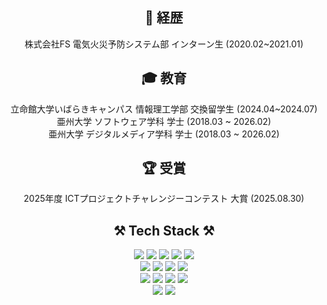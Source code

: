 <h2 align="center">💼 経歴</h2>
<div align="center">
    株式会社FS 電気火災予防システム部 インターン生 (2020.02~2021.01)
</div>

<h2 align="center">🎓 教育</h2>
<div align="center">
    立命館大学いばらきキャンパス 情報理工学部 交換留学生 (2024.04~2024.07)
</div>
<div align="center">
    亜州大学 ソフトウェア学科 学士 (2018.03 ~ 2026.02)
</div>
<div align="center">
    亜州大学 デジタルメディア学科 学士 (2018.03 ~ 2026.02)
</div>
<h2 align="center">🏆 受賞</h2>
<div align="center">
    2025年度 ICTプロジェクトチャレンジーコンテスト 大賞 (2025.08.30)
</div>
    

<h2 align="center">⚒️ Tech Stack ⚒️</h2>

<div align="center">
    <img src="https://img.shields.io/badge/java-007396?style=for-the-badge&logo=OpenJDK&logoColor=white">
    <img src="https://img.shields.io/badge/Spring-6DB33F?style=for-the-badge&logo=spring&logoColor=white"/>
    <img src="https://img.shields.io/badge/Spring%20Boot-6DB33F?style=for-the-badge&logo=springboot&logoColor=white"/>
    <img src="https://img.shields.io/badge/Python-3776AB?style=for-the-badge&logo=Python&logoColor=white"/>
    <img src="https://img.shields.io/badge/FastAPI-005571?style=for-the-badge&logo=fastapi&logoColor=white">
</div>
<div align="center">
    <img src="https://img.shields.io/badge/Dart-0175C2?style=for-the-badge&logo=dart&logoColor=white"/>
    <img src="https://img.shields.io/badge/Flutter-02569B?style=for-the-badge&logo=flutter&logoColor=white"/>
    <img src="https://img.shields.io/badge/MySQL-4479A1?style=for-the-badge&logo=MySQL&logoColor=white"/>
    <img src="https://img.shields.io/badge/C++-00599C?style=for-the-badge&logo=C%2B%2B&logoColor=white"/>
</div>
<div align="center">
    <img src="https://img.shields.io/badge/Unity-000000?style=for-the-badge&logo=unity&logoColor=white"/>
    <img src="https://img.shields.io/badge/LangChain-1C3C3C?style=for-the-badge&logo=langchain&logoColor=white"/>
    <img src="https://img.shields.io/badge/PyCharm-000000?style=for-the-badge&logo=pycharm&logoColor=white"/>
    <img src="https://img.shields.io/badge/IntelliJ%20IDEA-000000?style=for-the-badge&logo=intellijidea&logoColor=white"/>
</div>
<div align="center">
    <img src="https://img.shields.io/badge/Adobe%20Photoshop-31A8FF?style=for-the-badge&logo=adobephotoshop&logoColor=white"/>
    <img src="https://img.shields.io/badge/Adobe%20Illustrator-FF9A00?style=for-the-badge&logo=adobeillustrator&logoColor=white"/>
</div>
